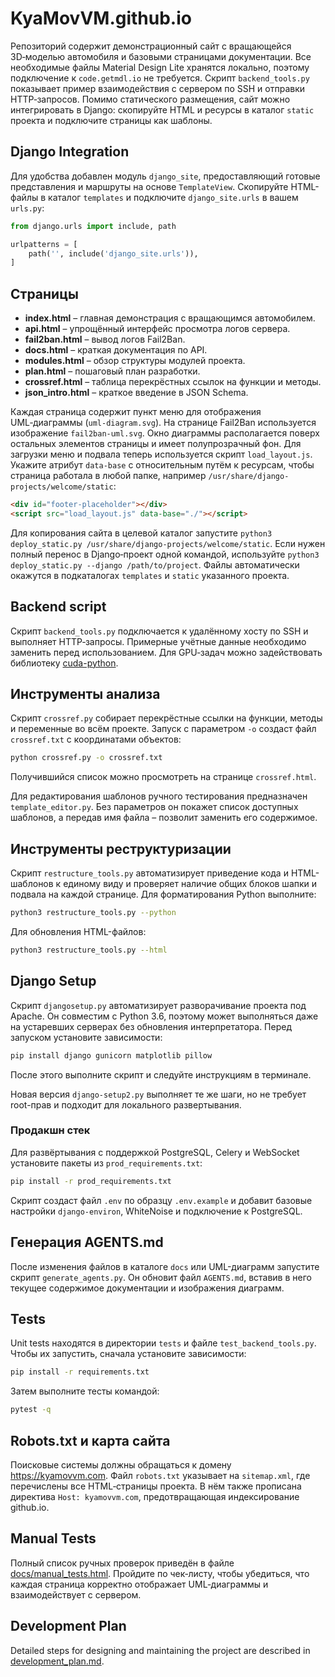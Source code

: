 # KyaMovVM.github.io

Репозиторий содержит демонстрационный сайт с вращающейся 3D‑моделью автомобиля и базовыми страницами документации.
Все необходимые файлы Material Design Lite хранятся локально, поэтому подключение к `code.getmdl.io` не требуется.
Скрипт `backend_tools.py` показывает пример взаимодействия с сервером по SSH и отправки HTTP‑запросов.
Помимо статического размещения, сайт можно интегрировать в Django: скопируйте HTML и ресурсы в каталог `static` проекта и подключите страницы как шаблоны.

## Django Integration

Для удобства добавлен модуль `django_site`, предоставляющий готовые представления и маршруты на основе `TemplateView`. Скопируйте HTML-файлы в каталог `templates` и подключите `django_site.urls` в вашем `urls.py`:

```python
from django.urls import include, path

urlpatterns = [
    path('', include('django_site.urls')),
]
```

## Страницы
- **index.html** – главная демонстрация с вращающимся автомобилем.
- **api.html** – упрощённый интерфейс просмотра логов сервера.
- **fail2ban.html** – вывод логов Fail2Ban.
- **docs.html** – краткая документация по API.
- **modules.html** – обзор структуры модулей проекта.
- **plan.html** – пошаговый план разработки.
- **crossref.html** – таблица перекрёстных ссылок на функции и методы.
- **json_intro.html** – краткое введение в JSON Schema.

Каждая страница содержит пункт меню для отображения UML‑диаграммы (`uml-diagram.svg`). На странице Fail2Ban используется изображение <code>fail2ban-uml.svg</code>.
Окно диаграммы располагается поверх остальных элементов страницы и имеет полупрозрачный фон.
Для загрузки меню и подвала теперь используется скрипт `load_layout.js`. Укажите атрибут `data-base` с относительным путём к ресурсам, чтобы страница работала в любой папке, например `/usr/share/django-projects/welcome/static`:
```html
<div id="footer-placeholder"></div>
<script src="load_layout.js" data-base="./"></script>
```
Для копирования сайта в целевой каталог запустите
`python3 deploy_static.py /usr/share/django-projects/welcome/static`.
Если нужен полный перенос в Django‑проект одной командой, используйте
`python3 deploy_static.py --django /path/to/project`. Файлы автоматически
окажутся в подкаталогах `templates` и `static` указанного проекта.


## Backend script
Скрипт `backend_tools.py` подключается к удалённому хосту по SSH и выполняет HTTP‑запросы.
Примерные учётные данные необходимо заменить перед использованием. Для GPU‑задач можно задействовать библиотеку [cuda-python](https://github.com/NVIDIA/cuda-python).

## Инструменты анализа

Скрипт `crossref.py` собирает перекрёстные ссылки на функции, методы и
переменные во всём проекте. Запуск с параметром `-o` создаст файл
`crossref.txt` с координатами объектов:

```bash
python crossref.py -o crossref.txt
```
Получившийся список можно просмотреть на странице `crossref.html`.

Для редактирования шаблонов ручного тестирования предназначен
`template_editor.py`. Без параметров он покажет список доступных шаблонов,
а передав имя файла – позволит заменить его содержимое.

## Инструменты реструктуризации

Скрипт `restructure_tools.py` автоматизирует приведение кода и HTML-шаблонов к единому виду и проверяет наличие общих блоков шапки и подвала на каждой странице.
Для форматирования Python выполните:

```bash
python3 restructure_tools.py --python
```

Для обновления HTML-файлов:

```bash
python3 restructure_tools.py --html
```

## Django Setup

Скрипт `djangosetup.py` автоматизирует разворачивание проекта под Apache.
Он совместим с Python 3.6, поэтому может выполняться даже на устаревших
серверах без обновления интерпретатора.
Перед запуском установите зависимости:

```bash
pip install django gunicorn matplotlib pillow
```

После этого выполните скрипт и следуйте инструкциям в терминале.

Новая версия `django-setup2.py` выполняет те же шаги, но не требует
root-прав и подходит для локального развертывания.

### Продакшн стек

Для развёртывания с поддержкой PostgreSQL, Celery и WebSocket установите
пакеты из `prod_requirements.txt`:

```bash
pip install -r prod_requirements.txt
```

Скрипт создаст файл `.env` по образцу `.env.example` и добавит базовые
настройки `django-environ`, WhiteNoise и подключение к PostgreSQL.



## Генерация AGENTS.md

После изменения файлов в каталоге `docs` или UML-диаграмм
запустите скрипт `generate_agents.py`. Он обновит файл `AGENTS.md`,
вставив в него текущее содержимое документации и изображения диаграмм.

## Tests
Unit tests находятся в директории `tests` и файле
`test_backend_tools.py`. Чтобы их запустить, сначала установите
зависимости:

```bash
pip install -r requirements.txt
```

Затем выполните тесты командой:

```bash
pytest -q
```
## Robots.txt и карта сайта
Поисковые системы должны обращаться к домену https://kyamovvm.com. Файл `robots.txt` указывает на `sitemap.xml`, где перечислены все HTML‑страницы проекта. В нём также прописана директива `Host: kyamovvm.com`, предотвращающая индексирование github.io.

## Manual Tests

Полный список ручных проверок приведён в файле [docs/manual_tests.html](docs/manual_tests.html). Пройдите по чек‑листу, чтобы убедиться, что каждая страница корректно отображает UML‑диаграммы и взаимодействует с сервером.
## Development Plan
Detailed steps for designing and maintaining the project are described in [development_plan.md](development_plan.md).

